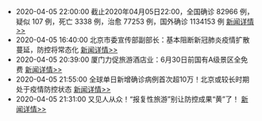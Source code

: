 - 2020-04-05 22:00:00  截止2020年04月05日22:00，全国确诊 82966 例，疑似 107 例，死亡 3338 例，治愈 77253 例，国外确诊 1134153 例  [新闻详情>>](https://github.com/AlbertGithubHome/ChineseVictory/blob/master/PneumoniaMap/20200405220000.jpg)
- 2020-04-05 16:40:00  北京市委宣传部副部长：基本阻断新冠肺炎疫情扩散蔓延，防控将常态化  [新闻详情>>](https://tech.sina.com.cn/roll/2020-04-05/doc-iimxyqwa5205689.shtml)
- 2020-04-05 20:39:00  厦门力促旅游酒店业：6月30日前国有A级景区全免费  [新闻详情>>](http://news.sina.com.cn/o/2020-04-05/doc-iimxxsth3797218.shtml)
- 2020-04-05 21:55:00  全球单日新增确诊病例首次超10万！北京或较长时期处于疫情防控状态  [新闻详情>>](https://new.qq.com/omn/20200405/20200405A0LMVC00.html)
- 2020-04-05 21:31:00  又见人从众！“报复性旅游”别让防控成果“黄”了！  [新闻详情>>](http://finance.sina.com.cn/wm/2020-04-05/doc-iimxyqwa5242180.shtml)

